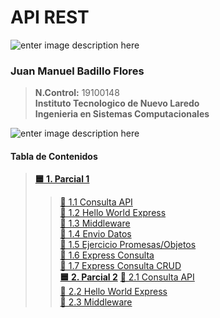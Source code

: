 # API REST
![enter image description here](https://i.imgur.com/gU9NRHL.png)
 ###  **Juan Manuel Badillo Flores**

>    **N.Control:** 19100148 \
>    **Instituto Tecnologico de Nuevo Laredo**\
>    **Ingenieria en Sistemas Computacionales**

![enter image description here](https://i.imgur.com/9KxHyxj.png)
 ####  **Tabla de Contenidos**
>    **[🟦 1. Parcial 1](https://github.com/JuanBadillo/API-REST/tree/main/Parcial1/)** 
>>    [🔵 1.1 Consulta API](https://github.com/JuanBadillo/API-REST/tree/main/Parcial1/ConsultaApi)\
>>    [🔵 1.2 Hello World Express](https://github.com/JuanBadillo/API-REST/tree/main/Parcial1)\
>>    [🔵 1.3 Middleware](https://github.com/JuanBadillo/API-REST/tree/main/Parcial1/Express)\
>>    [🔵 1.4 Envio Datos](https://github.com/JuanBadillo/API-REST/tree/main/Parcial1/ServidorExpressEnvioDatos)\
>>    [🔵 1.5 Ejercicio Promesas/Objetos](https://github.com/JuanBadillo/API-REST/tree/main/Parcial1)\
>>    [🔵 1.6 Express Consulta](https://github.com/JuanBadillo/API-REST/tree/main/Parcial1/ServidorExpressDB)\
>>    [🔵 1.7 Express Consulta CRUD](https://github.com/JuanBadillo/API-REST/tree/main/Parcial1/ServidorExpressDB_CRUD)\
>    **[🟦 2. Parcial 2](https://github.com/JuanBadillo/API-REST/tree/main/Parcia2/)** 
>>    [🔵 2.1 Consulta API](https://github.com/JuanBadillo/API-REST/tree/main/Parcial1/ConsultaApi)\
>>    [🔵 2.2 Hello World Express](https://github.com/JuanBadillo/API-REST/tree/main/Parcial1)\
>>    [🔵 2.3 Middleware](https://github.com/JuanBadillo/API-REST/tree/main/Parcial1/Express)

